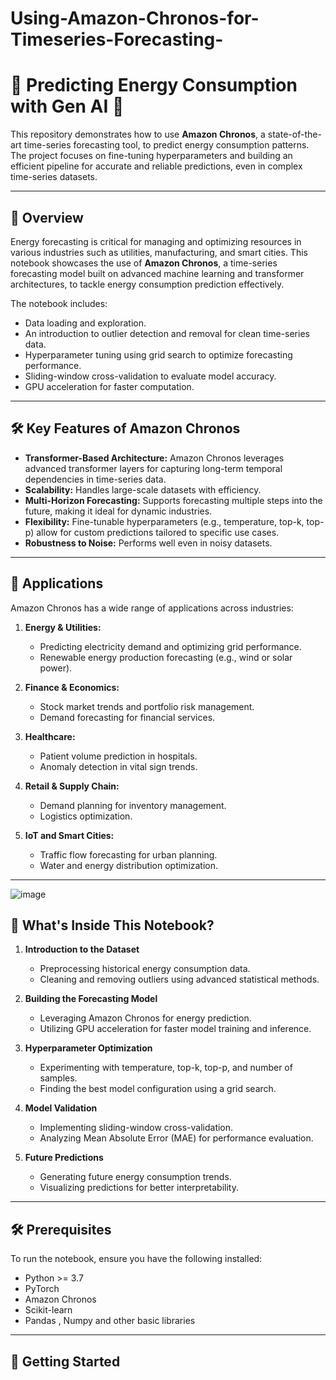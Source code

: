 # Using-Amazon-Chronos-for-Timeseries-Forecasting-


# 🌟 Predicting Energy Consumption with Gen AI  🌟  

This repository demonstrates how to use **Amazon Chronos**, a state-of-the-art time-series forecasting tool, to predict energy consumption patterns. The project focuses on fine-tuning hyperparameters and building an efficient pipeline for accurate and reliable predictions, even in complex time-series datasets.  

---

## 📖 Overview  

Energy forecasting is critical for managing and optimizing resources in various industries such as utilities, manufacturing, and smart cities. This notebook showcases the use of **Amazon Chronos**, a time-series forecasting model built on advanced machine learning and transformer architectures, to tackle energy consumption prediction effectively.  

The notebook includes:  
- Data loading and exploration.  
- An introduction to outlier detection and removal for clean time-series data.  
- Hyperparameter tuning using grid search to optimize forecasting performance.  
- Sliding-window cross-validation to evaluate model accuracy.  
- GPU acceleration for faster computation.  

---

## 🛠️ Key Features of Amazon Chronos  

- **Transformer-Based Architecture:** Amazon Chronos leverages advanced transformer layers for capturing long-term temporal dependencies in time-series data.  
- **Scalability:** Handles large-scale datasets with efficiency.  
- **Multi-Horizon Forecasting:** Supports forecasting multiple steps into the future, making it ideal for dynamic industries.  
- **Flexibility:** Fine-tunable hyperparameters (e.g., temperature, top-k, top-p) allow for custom predictions tailored to specific use cases.  
- **Robustness to Noise:** Performs well even in noisy datasets.  

---

## 🎯 Applications  

Amazon Chronos has a wide range of applications across industries:  
1. **Energy & Utilities:**  
   - Predicting electricity demand and optimizing grid performance.  
   - Renewable energy production forecasting (e.g., wind or solar power).  

2. **Finance & Economics:**  
   - Stock market trends and portfolio risk management.  
   - Demand forecasting for financial services.  

3. **Healthcare:**  
   - Patient volume prediction in hospitals.  
   - Anomaly detection in vital sign trends.  

4. **Retail & Supply Chain:**  
   - Demand planning for inventory management.  
   - Logistics optimization.  

5. **IoT and Smart Cities:**  
   - Traffic flow forecasting for urban planning.  
   - Water and energy distribution optimization.  

---
![image](https://github.com/user-attachments/assets/e6f2a156-1326-4f3d-9806-5586ae780f95)

## 🧠 What's Inside This Notebook?  

1. **Introduction to the Dataset**  
   - Preprocessing historical energy consumption data.  
   - Cleaning and removing outliers using advanced statistical methods.  

2. **Building the Forecasting Model**  
   - Leveraging Amazon Chronos for energy prediction.  
   - Utilizing GPU acceleration for faster model training and inference.  

3. **Hyperparameter Optimization**  
   - Experimenting with temperature, top-k, top-p, and number of samples.  
   - Finding the best model configuration using a grid search.  

4. **Model Validation**  
   - Implementing sliding-window cross-validation.  
   - Analyzing Mean Absolute Error (MAE) for performance evaluation.  

5. **Future Predictions**  
   - Generating future energy consumption trends.  
   - Visualizing predictions for better interpretability.  

---

## 🛠️ Prerequisites  

To run the notebook, ensure you have the following installed:  
- Python >= 3.7  
- PyTorch  
- Amazon Chronos 
- Scikit-learn  
- Pandas , Numpy and other basic libraries 

---

## 🚀 Getting Started  
